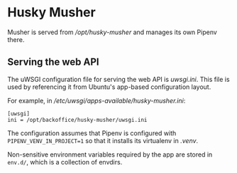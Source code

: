 # Husky Musher

Musher is served from _/opt/husky-musher_ and manages its own Pipenv there.

## Serving the web API

The uWSGI configuration file for serving the web API is _uwsgi.ini_.  This file
is used by referencing it from Ubuntu's app-based configuration layout.

For example, in _/etc/uwsgi/apps-available/husky-musher.ini_:

    [uwsgi]
    ini = /opt/backoffice/husky-musher/uwsgi.ini

The configuration assumes that Pipenv is configured with
`PIPENV_VENV_IN_PROJECT=1` so that it installs its virtualenv in _.venv_.

Non-sensitive environment variables required by the app are stored in
`env.d/`, which is a collection of envdirs.
